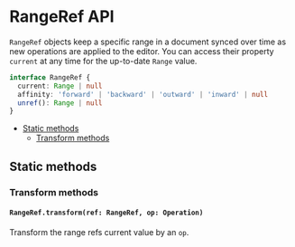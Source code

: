 # RangeRef API

`RangeRef` objects keep a specific range in a document synced over time as new operations are applied to the editor. You can access their property `current` at any time for the up-to-date `Range` value.

```typescript
interface RangeRef {
  current: Range | null
  affinity: 'forward' | 'backward' | 'outward' | 'inward' | null
  unref(): Range | null
}
```

- [Static methods](range-ref.md#static-methods)
  - [Transform methods](range-ref.md#transform-methods)

## Static methods

### Transform methods

#### `RangeRef.transform(ref: RangeRef, op: Operation)`

Transform the range refs current value by an `op`.
